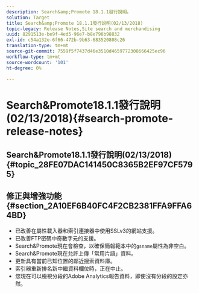 ```yaml
---
description: Search&amp;Promote 18.1.1發行說明。
solution: Target
title: Search&amp;Promote 18.1.1發行說明(02/13/2018)
topic-legacy: Release Notes,Site search and merchandising
uuid: 8291513e-be9f-4ed5-96e7-b8e796b98832
exl-id: c54a132e-6f66-472b-9b63-683520808c26
translation-type: tm+mt
source-git-commit: 7559f5f7437d46e3510d4659772308666425ec96
workflow-type: tm+mt
source-wordcount: '101'
ht-degree: 0%

---
```


# Search&amp;Promote18.1.1發行說明(02/13/2018){#search-promote-release-notes}

## Search&amp;Promote18.1.1發行說明(02/13/2018){#topic_28FE07DAC141450C8365B2EF97CF5795}

## 修正與增強功能{#section_2A10EF6B40FC4F2CB2381FFA9FFA64BD}

* 已改善在屬性載入器和索引連接器中使用SSLv3的網站支援。
* 已改善FTP密碼中奇數字元的支援。
* Search&amp;Promote現在會檢查，以確保簡報範本中的`gsname`屬性為非空白。
* Search&amp;Promote現在允許上傳「常用片語」資料。
* 更新具有當前已知位置的鄰近搜索資料庫。
* 索引器重新排名新中繼資料欄位時，正在中止。
* 您現在可以檢視分段的Adobe Analytics報告資料，即使沒有分段的設定亦然。
